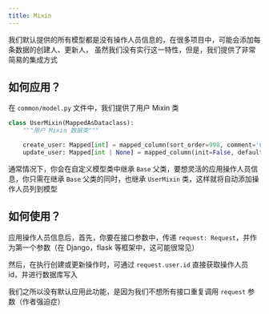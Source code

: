 ```yaml
---
title: Mixin
---
```


我们默认提供的所有模型都是没有操作人员信息的，在很多项目中，可能会添加每条数据的创建人、更新人，
虽然我们没有实行这一特性，但是，我们提供了非常简易的集成方式

## 如何应用？

在 `common/model.py` 文件中，我们提供了用户 Mixin 类

```py
class UserMixin(MappedAsDataclass):
    """用户 Mixin 数据类"""

    create_user: Mapped[int] = mapped_column(sort_order=998, comment='创建者')
    update_user: Mapped[int | None] = mapped_column(init=False, default=None, sort_order=998, comment='修改者')
```

通常情况下，你会在自定义模型类中继承 `Base` 父类，要想灵活的应用操作人员信息，你只需在继承 `Base` 父类的同时，也继承
`UserMixin` 类，这样就将自动添加操作人员列到模型

## 如何使用？

应用操作人员信息后，首先，你要在接口参数中，传递 `request: Request`，并作为第一个参数（在 Django，flask 等框架中，这可能很常见）

然后，在执行创建或更新操作时，可通过 `request.user.id` 直接获取操作人员 id，并进行数据库写入

我们之所以没有默认应用此功能，是因为我们不想所有接口重复调用 `request` 参数（作者强迫症）
